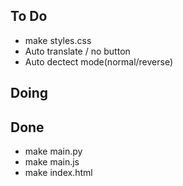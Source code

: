 ## To Do

- make styles.css
- Auto translate / no button
- Auto dectect mode(normal/reverse)

## Doing


## Done

- make main.py
- make main.js
- make index.html

